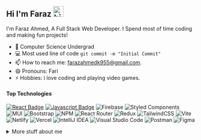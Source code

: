 ## Hi I'm Faraz <img src="https://user-images.githubusercontent.com/1303154/88677602-1635ba80-d120-11ea-84d8-d263ba5fc3c0.gif" width="28px" height="28px" alt="hi">

I'm Faraz Ahmed, A Full Stack Web Developer. I Spend most of time coding and making fun projects!

<!-- TODO: Add last video link -->

- 🔭 Computer Science Undergrad
- :computer: Most used line of code `git commit -m "Initial Commit"`
- 📫 How to reach me: farazahmedk955@gmail.com.
- 😄 Pronouns: Fari
- ⚡ Hobbies: i love coding and playing video games.

#### Top Technologies

<!-- TODO: Make technologies links takes you to repositories -->

[![React Badge](https://img.shields.io/badge/-React-61DBFB?style=for-the-badge&labelColor=black&logo=react&logoColor=61DBFB)](#) [![Javascript Badge](https://img.shields.io/badge/-Javascript-F0DB4F?style=for-the-badge&labelColor=black&logo=javascript&logoColor=F0DB4F)](#) ![Firebase](https://img.shields.io/badge/Firebase-039BE5?style=for-the-badge&logo=Firebase&logoColor=white) ![Styled Components](https://img.shields.io/badge/styled--components-DB7093?style=for-the-badge&logo=styled-components&logoColor=white) ![MUI](https://img.shields.io/badge/MUI-%230081CB.svg?style=for-the-badge&logo=mui&logoColor=white) ![Bootstrap](https://img.shields.io/badge/bootstrap-%23563D7C.svg?style=for-the-badge&logo=bootstrap&logoColor=white)
![NPM](https://img.shields.io/badge/NPM-%23CB3837.svg?style=for-the-badge&logo=npm&logoColor=white) ![React Router](https://img.shields.io/badge/React_Router-CA4245?style=for-the-badge&logo=react-router&logoColor=white)
![Redux](https://img.shields.io/badge/redux-%23593d88.svg?style=for-the-badge&logo=redux&logoColor=white) ![TailwindCSS](https://img.shields.io/badge/tailwindcss-%2338B2AC.svg?style=for-the-badge&logo=tailwind-css&logoColor=white) ![Vite](https://img.shields.io/badge/vite-%23646CFF.svg?style=for-the-badge&logo=vite&logoColor=white) ![Netlify](https://img.shields.io/badge/netlify-%23000000.svg?style=for-the-badge&logo=netlify&logoColor=#00C7B7) ![Vercel](https://img.shields.io/badge/vercel-%23000000.svg?style=for-the-badge&logo=vercel&logoColor=white) ![IntelliJ IDEA](https://img.shields.io/badge/IntelliJIDEA-000000.svg?style=for-the-badge&logo=intellij-idea&logoColor=white) ![Visual Studio Code](https://img.shields.io/badge/Visual%20Studio%20Code-0078d7.svg?style=for-the-badge&logo=visual-studio-code&logoColor=white) ![Postman](https://img.shields.io/badge/Postman-FF6C37?style=for-the-badge&logo=postman&logoColor=white)
![Figma](https://img.shields.io/badge/figma-%23F24E1E.svg?style=for-the-badge&logo=figma&logoColor=white)


<details>
<summary>
  More stuff about me
</summary>

<br >

i love reading coding blogs to keep myself up to date with the new technologies and trends, i work with ReactJS mostly and absolultely love the React eco system and its Component Architecture!

<h2 style="color:limegreen;font-weight:bold;text-transform:uppercase">Why i love React ?</h2>
<strong style="color:#666666;text-transform:uppercase;display:block;font-size:20px">Unilateral-data-flow:</strong>
<strong>The data is shared from top to bottom , parent to its child and if the data changes anywhere in a certain components, React re-render the DOM adn show the updated content! allowing us to write declarative code! </strong>
</br>
</br>
<strong style="color:#666666;text-transform:uppercase;display:block;font-size:20px">Component-Architecture:</strong>
<strong>React's component architecture is what makes its unique, we can re-use the existing components anywhere in the DOM, there are several packages exist for a certain task that developers has wrote!</strong>
</br>
</br>



<strong style="text-transform:uppercase">dont touch the DOM, i will do it 😆</strong>


#### Github Stats

![Ipenywis's github stats](https://github-readme-stats.vercel.app/api?username=GeekkyCoder&count_private=false&theme=tokyonight)

### Top Languages
[![Top Langs](https://github-readme-stats.vercel.app/api/top-langs/?username=GeekkyCoder&layout=compact)](https://github.com/GeekkyCoder/github-readme-stats)

</details>
